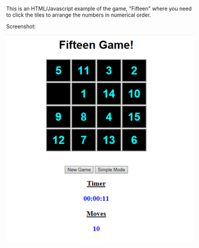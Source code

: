 This is an HTML/Javascript example of the game, "Fifteen" where you need to click the tiles to arrange the numbers in numerical order. 

Screenshot:

![15 Game](https://github.com/fpkothari/Fifteen-Game/blob/master/15GameScreenshot.PNG)
